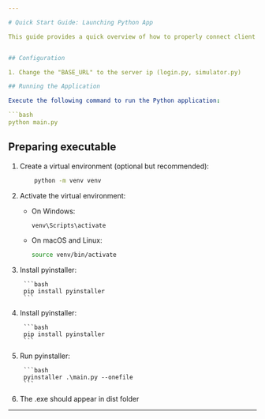 ```yaml
---

# Quick Start Guide: Launching Python App

This guide provides a quick overview of how to properly connect client with the server.


## Configuration

1. Change the "BASE_URL" to the server ip (login.py, simulator.py)

## Running the Application

Execute the following command to run the Python application:

```bash
python main.py
```

## Preparing executable
1. Create a virtual environment (optional but recommended):

    ```bash
        python -m venv venv
    ```

2. Activate the virtual environment:

    - On Windows:

        ```bash
        venv\Scripts\activate
        ```

    - On macOS and Linux:

        ```bash
        source venv/bin/activate
        ```

3. Install pyinstaller:

        ```bash
        pip install pyinstaller
        ```

4. Install pyinstaller:

        ```bash
        pip install pyinstaller
        ```

4. Run pyinstaller:

        ```bash
        pyinstaller .\main.py --onefile
        ```
        
5. The .exe should appear in dist folder

---
```

